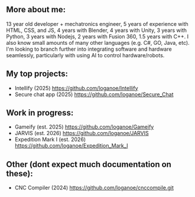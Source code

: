 ## More about me: 

13 year old developer + mechatronics engineer, 5 years of experience with HTML, CSS, and JS, 4 years with Blender, 4 years with Unity, 3 years with Python, 3 years with Nodejs, 2 years with Fusion 360, 1.5 years with C++. I also know small amounts of many other languages (e.g. C#, GO, Java, etc). I'm looking to branch further into integrating software and hardware seamlessly, particularly with using AI to control hardware/robots. 

## My top projects: 

* Intellify (2025) https://github.com/loganoe/Intellify
* Secure chat app (2025) https://github.com/loganoe/Secure_Chat

## Work in progress: 

* Gameify (est. 2025) https://github.com/loganoe/Gameify
* JARVIS (est. 2026) https://github.com/loganoe/JARVIS
* Expedition Mark I (est. 2026) https://github.com/loganoe/Expedition_Mark_I

## Other (dont expect much documentation on these): 

* CNC Compiler (2024) https://github.com/loganoe/cnccompile.git
    
